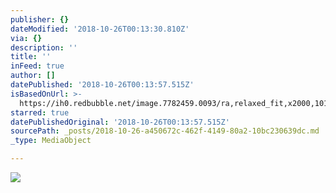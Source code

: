 ```yaml
---
publisher: {}
dateModified: '2018-10-26T00:13:30.810Z'
via: {}
description: ''
title: ''
inFeed: true
author: []
datePublished: '2018-10-26T00:13:57.515Z'
isBasedOnUrl: >-
  https://ih0.redbubble.net/image.7782459.0093/ra,relaxed_fit,x2000,101010:01c5ca27c6,front-c,295,163,750,1000-bg,f8f8f8.jpg
starred: true
datePublishedOriginal: '2018-10-26T00:13:57.515Z'
sourcePath: _posts/2018-10-26-a450672c-462f-4149-80a2-10bc230639dc.md
_type: MediaObject

---
```

<article style=""><img src="https://ih0.redbubble.net/image.7782459.0093/ra,relaxed_fit,x2000,101010:01c5ca27c6,front-c,295,163,750,1000-bg,f8f8f8.jpg" /></article>